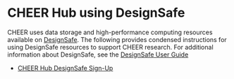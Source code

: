 # CHEER Hub using DesignSafe
CHEER uses data storage and high-performance computing resources available on [DesignSafe](https://www.designsafe-ci.org/). The following provides condensed instructions for using DesignSafe resources to support CHEER research. For additional information about DesignSafe, see the [DesignSafe User Guide](https://www.designsafe-ci.org/user-guide/)

* [CHEER Hub DesignSafe Sign-Up](CHEER_DesignSafe_SignUp.md)